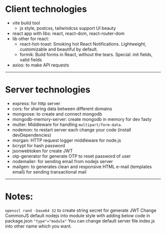 # Client technologies
  - vite build tool
    - js style, postcss, tailwindcss support UI beauty
  - react app with libs: react, react-dom, react-router-dom
  - lib other for react:
    - react-hot-toast: Smoking hot React Notifications. Lightweight, customizable and beautiful by default.
    - formik: Build forms in React, without the tears. Special: init fields, valid fields
  - axios: to make API requests

***

# Server technologies
  - express: for http server
  - cors: for sharing data between different domains
  - mongoose: to create and connect mongodb
  - mongodb-memory-server: create mongodb in memory for dev fasty 
  - multer: Middleware for handling `multipart/form-data`.
  - nodemon: to restart server each change your code (install devDependencies)
  - morgan: HTTP request logger middleware for node.js
  - bcrypt for hash password
  - jsonwebtoken for create JWT
  - otp-generator for generate OTP to reset password of user
  - nodemailer: for sending email from nodejs server
  - mailgen: to generates clean and responsive HTML e-mail (templates email) for sending transactional mail

***

# Notes:
  `openssl rand -base64 32` to create string secret for generate JWT
  Change CommonJS default nodejs into module style with adding below code in package.json
  `"type"="module"`
  You can change default server file index.js into other name which you want.
